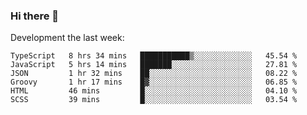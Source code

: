 ### Hi there 👋

Development the last week:
<!--START_SECTION:waka-->

```text
TypeScript   8 hrs 34 mins   ███████████▒░░░░░░░░░░░░░   45.54 %
JavaScript   5 hrs 14 mins   ███████░░░░░░░░░░░░░░░░░░   27.81 %
JSON         1 hr 32 mins    ██░░░░░░░░░░░░░░░░░░░░░░░   08.22 %
Groovy       1 hr 17 mins    █▓░░░░░░░░░░░░░░░░░░░░░░░   06.85 %
HTML         46 mins         █░░░░░░░░░░░░░░░░░░░░░░░░   04.10 %
SCSS         39 mins         █░░░░░░░░░░░░░░░░░░░░░░░░   03.54 %
```

<!--END_SECTION:waka-->

<!--
**JASONPANGGO/jasonpanggo** is a ✨ _special_ ✨ repository because its `README.md` (this file) appears on your GitHub profile.

Here are some ideas to get you started:

- 🔭 I’m currently working on ...
- 🌱 I’m currently learning ...
- 👯 I’m looking to collaborate on ...
- 🤔 I’m looking for help with ...
- 💬 Ask me about ...
- 📫 How to reach me: ...
- 😄 Pronouns: ...
- ⚡ Fun fact: ...
-->
